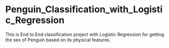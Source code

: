# Penguin_Classification_with_Logistic_Regression
This is End to End classification project with Logistic Regression for getting the sex of Penguin based on its physical features.
